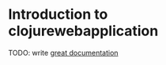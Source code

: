 # Introduction to clojurewebapplication

TODO: write [great documentation](http://jacobian.org/writing/what-to-write/)
